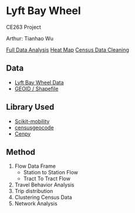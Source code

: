 # Lyft Bay Wheel
CE263 Project

Arthur: Tianhao Wu

[Full Data Analysis](https://github.com/6shun/Lyft-BayWheel/blob/master/BayWheel.ipynb)
[Heat Map](https://github.com/6shun/Lyft-BayWheel/blob/master/heatmap.ipynb)
[Census Data Cleaning](https://github.com/6shun/Lyft-BayWheel/blob/master/census_data_cleaning.ipynb)

## Data
- [Lyft Bay Wheel Data](https://www.lyft.com/bikes/bay-wheels/system-data)
- [GEOID / Shapefile](https://www.census.gov/cgi-bin/geo/shapefiles/index.php?year=2021&layergroup=Census+Tracts)

## Library Used
- [Scikit-mobility](https://scikit-mobility.github.io/scikit-mobility/index.html)
- [censusgeocode](https://pypi.org/project/censusgeocode/)
- [Cenpy](http://cenpy-devs.github.io/cenpy/index.html)

## Method
1. Flow Data Frame
    - Station to Station Flow
    - Tract To Tract Flow
2. Travel Behavior Analysis
3. Trip distribution
4. Clustering Census Data
5. Network Analysis


